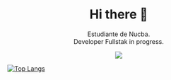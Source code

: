 <h1 align="center"> Hi there 👋 </h1>
<p align="center">Estudiante de Nucba. 
<br>
Developer Fullstak in progress. </p>



<p align="center"><img src="https://github-readme-stats.vercel.app/api?username=fafomax&show_icons=true&theme=default"></p>

[![Top Langs](https://github-readme-stats.vercel.app/api/top-langs/?username=fafomax&layout=demo)](https://github.com/fafomax/github-readme-stats)
 
